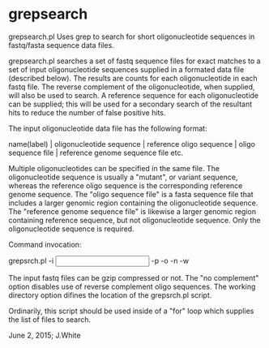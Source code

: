 # grepsearch
grepsearch.pl
Uses grep to search for short oligonucleotide sequences in fastq/fasta sequence data files.

grepsearch.pl searches a set of fastq sequence files for exact matches to a set of input oligonucleotide sequences supplied in a formated data file (described below).  The results are counts for each oligonucleotide in each fastq file.  The reverse complement of the oligonucleotide, when supplied, will also be used to search.  A reference sequence for each oligonucleotide can be supplied; this will be used for a secondary search of the resultant hits to reduce the number of false positive hits.  

The input oligonucleotide data file has the following format:

name(label) |   oligonucleotide sequence  |   reference oligo sequence  |  oligo sequence file  |  reference genome sequence file
etc.

Multiple oligonucleotides can be specified in the same file.  The oligonucleotide sequence is usually a "mutant", or variant sequence, whereas the reference oligo sequence is the corresponding reference genome sequence.  The "oligo sequence file" is a fasta sequence file that includes a larger genomic region containing the oligonucleotide sequence.  The "reference genome sequence file" is likewise a larger genomic region containing reference sequence, but not oligonucleotide sequence.  Only the oligonucleotide sequence is required.  

Command invocation:

grepsrch.pl -i <input list of fastq files> -p <oligo data> -o <output file> -n <no complement> -w <working directory>

The input fastq files can be gzip compressed or not.  The "no complement" option disables use of reverse complement oligo sequences.  The working directory option difines the location of the grepsrch.pl script.  


Ordinarily, this script should be used inside of a "for" loop which supplies the list of files to search.  

June 2, 2015; J.White
